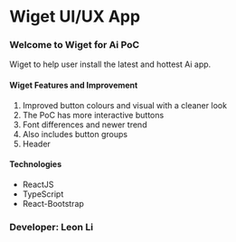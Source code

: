 # Wiget UI/UX App

### Welcome to Wiget for Ai PoC

Wiget to help user install the latest and hottest Ai app.

#### Wiget Features and Improvement

1. Improved button colours and visual with a cleaner look
2. The PoC has more interactive buttons
3. Font differences and newer trend
4. Also includes button groups
5. Header

#### Technologies

- ReactJS
- TypeScript
- React-Bootstrap

### Developer: Leon Li
